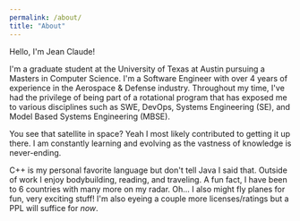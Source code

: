 ```yaml
---
permalink: /about/
title: "About"
---
```


Hello, I'm Jean Claude!

I'm a graduate student at the University of Texas at Austin pursuing a Masters in Computer Science. I'm a Software Engineer with over 4 years of experience in the Aerospace & Defense industry. Throughout my time, I've had the privilege of being part of a rotational program that has exposed me to various disciplines such as SWE, DevOps, Systems Engineering (SE), and Model Based Systems Engineering (MBSE).

You see that satellite in space? Yeah I most likely contributed to getting it up there. I am constantly learning and evolving as the vastness of knowledge is never-ending. 

C++ is my personal favorite language but don't tell Java I said that. Outside of work I enjoy bodybuilding, reading, and traveling. A fun fact, I have been to 6 countries with many more on my radar. Oh... I also might fly planes for fun, very exciting stuff! I'm also eyeing a couple more licenses/ratings but a PPL will suffice for *now*. 